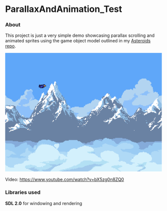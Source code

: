 # ParallaxAndAnimation_Test

### About

This project is just a very simple demo showcasing parallax scrolling and animated sprites using the game object model outlined in my [Asteroids repo](https://github.com/3sphere/Asteroids).  

![Screenshot](https://github.com/3sphere/ParallaxAndAnimation_Test/blob/master/Screenshot.png)  

Video: https://www.youtube.com/watch?v=bX5zg0n8ZQ0  

### Libraries used
**SDL 2.0** for windowing and rendering  